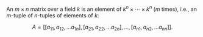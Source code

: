 An $m \times n$ matrix over a field $k$ is an element of $k^n \times \cdots \times k^n$ ($m$ times), i.e., an $m$-tuple of $n$-tuples of elements of $k$:

$$
A = [[a_{11}, a_{12}, \ldots a_{1n}], [a_{21}, a_{22}, \ldots a_{2n}], \ldots, [a_{n1}, a_{n2}, \ldots a_{nn}]].
$$
